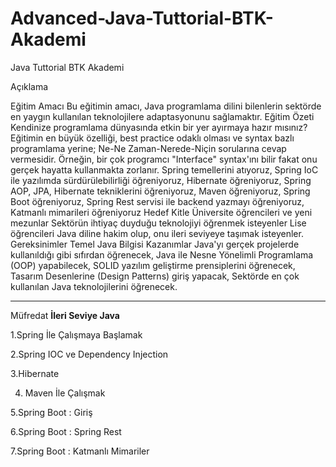 # Advanced-Java-Tuttorial-BTK-Akademi
  Java Tuttorial BTK Akademi
  
Açıklama

Eğitim Amacı
Bu eğitimin amacı, Java programlama dilini bilenlerin sektörde en yaygın kullanılan teknolojilere adaptasyonunu sağlamaktır.
Eğitim Özeti
Kendinize programlama dünyasında etkin bir yer ayırmaya hazır mısınız? Eğitimin en büyük özelliği, best practice odaklı olması ve syntax bazlı programlama yerine; Ne-Ne Zaman-Nerede-Niçin sorularına cevap vermesidir. Örneğin, bir çok programcı "Interface" syntax'ını bilir fakat onu gerçek hayatta kullanmakta zorlanır.
Spring temellerini atıyoruz,
Spring IoC ile yazılımda sürdürülebilirliği öğreniyoruz,
Hibernate öğreniyoruz,
Spring AOP, JPA, Hibernate tekniklerini öğreniyoruz,
Maven öğreniyoruz,
Spring Boot öğreniyoruz,
Spring Rest servisi ile backend yazmayı öğreniyoruz,
Katmanlı mimarileri öğreniyoruz
Hedef Kitle
Üniversite öğrencileri ve yeni mezunlar
Sektörün ihtiyaç duyduğu teknolojiyi öğrenmek isteyenler
Lise öğrencileri
Java diline hakim olup, onu ileri seviyeye taşımak isteyenler.
Gereksinimler
Temel Java Bilgisi
Kazanımlar
Java'yı gerçek projelerde kullanıldığı gibi sıfırdan öğrenecek,
Java ile Nesne Yönelimli Programlama (OOP) yapabilecek,
SOLID yazılım geliştirme prensiplerini öğrenecek,
Tasarım Desenlerine (Design Patterns) giriş yapacak,
Sektörde en çok kullanılan Java teknolojilerini öğrenecek.

<hr>
Müfredat
</hr>
<b>
İleri Seviye Java
</b>

1.Spring İle Çalışmaya Başlamak


2.Spring IOC ve Dependency Injection


3.Hibernate


4. Maven İle Çalışmak


5.Spring Boot : Giriş


6.Spring Boot : Spring Rest


7.Spring Boot : Katmanlı Mimariler
